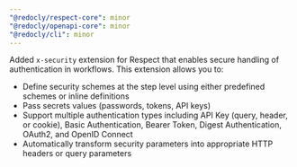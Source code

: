 ```yaml
---
"@redocly/respect-core": minor
"@redocly/openapi-core": minor
"@redocly/cli": minor
---
```


Added `x-security` extension for Respect that enables secure handling of authentication in workflows.
This extension allows you to:

- Define security schemes at the step level using either predefined schemes or inline definitions
- Pass secrets values (passwords, tokens, API keys)
- Support multiple authentication types including API Key (query, header, or cookie), Basic Authentication, Bearer Token, Digest Authentication, OAuth2, and OpenID Connect
- Automatically transform security parameters into appropriate HTTP headers or query parameters
